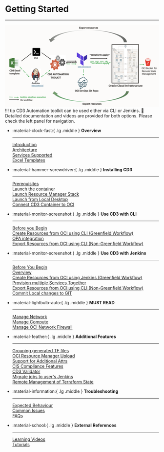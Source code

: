 # **Getting Started**
---

<img width="1049" alt="CD3 Toolkit Process" src="images/CD3-Process.png">

<br>
!!! tip
    CD3 Automation toolkit can be used either via CLI or Jenkins.   
    📖 Detailed documentation and videos are provided for both options. Please check the left    panel for navigation.

<style>
    .grid.cards {
        border-top-color: #5c926c;
        border-radius: 0.5rem;
    }
</style>

<div class="grid cards" style="border-top-color: #5c926c; border-radius: 1.5rem;" markdown>


-   :material-clock-fast:{ .lg .middle } __Overview__

    ---
    [Introduction](cd3-overview.md)<br>
    [Architecture](architecture.md)<br>
    [Services Supported](supportedservices.md)<br>
    [Excel Templates](excel-templates.md)<br>

-   :material-hammer-screwdriver:{ .lg .middle } __Installing CD3__

    ---
    [Prerequisites](prerequisites.md)<br>
    [Launch the container](launch-container.md)<br>
    [Launch Resource Manager Stack](launch-from-rmstack.md)<br>
    [Launch from Local Desktop](launch-from-local.md)<br>
    [Connect CD3 Container to OCI](connect-container-to-oci-tenancy.md)<br>

-   :material-monitor-screenshot:{ .lg .middle } __Use CD3 with CLI__

    ---
    [Before you Begin](cd3-cli.md)<br>
    [Create Resources from OCI using CLI (Greenfield Workflow)](greenfield-cli.md)<br>
    [OPA integration](opa-integration.md)<br>
    [Export Resources from OCI using CLI (Non-Greenfield Workflow)](nongreenfield-cli.md)<br>


-   :material-monitor-screenshot:{ .lg .middle } __Use CD3 with Jenkins__

    ---

    [Before You Begin](cd3-jenkins.md)<br>
    [Overview](jenkinsintro.md)<br>
    [Create Resources from OCI using Jenkins (Greenfield Workflow)](greenfield-jenkins.md)<br>
    [Provision multiple Services Together](multiple-services-jenkins.md)<br>
    [Export Resources from OCI using CLI (Non-Greenfield Workflow)](nongreenfield-jenkins.md)<br>
    [Commit Local changes to GIT](sync-cli-jenkins.md)<br>   
    

-   :material-lightbulb-auto:{ .lg .middle } __MUST READ__

    ---
    [Manage Network](manage-network.md)<br>
    [Manage Compute](manage-compute.md)<br>
    [Manage OCI Network Firewall](manage-firewall.md)<br>
    

-   :material-feather:{ .lg .middle } __Additional Features__

    ---
    [Grouping generated TF files](group-tf-files.md)<br>
    [OCI Resource Manager Upload](resource-manager-upload.md)<br>
    [Support for Additional Attrs](additional-attributes.md)<br>
    [CIS Compliance Features](cisfeatures.md)<br>
    [CD3 Validator](cd3validator.md)<br>
    [Migrate jobs to user's Jenkins](jobs-migration.md)<br>
    [Remote Management of Terraform State](remotestate.md)<br>

-  :material-information:{ .lg .middle } __Troubleshooting__

    ---
    [Expected Behaviour](knownbehaviour.md)<br>
    [Common Issues](commonissues.md)<br>
    [FAQs](faq.md)<br>

-  :material-school:{ .lg .middle } __External References__

    ---
    [Learning Videos](learningvideos.md)<br>
    [Tutorials](tutorials.md)<br>
</div>
